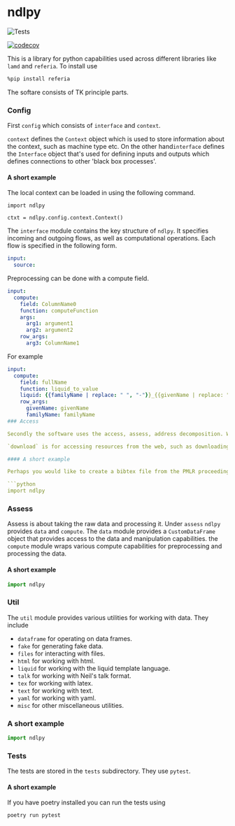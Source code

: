 # ndlpy


![Tests](https://github.com/lawrennd/ndlpy/actions/workflows/python-tests.yml/badge.svg)


[![codecov](https://codecov.io/gh/lawrennd/ndlpy/branch/main/graph/badge.svg?token=YOUR_CODECOV_TOKEN)](https://codecov.io/gh/lawrennd/ndlpy)

This is a library for python capabilities used across different libraries like `lamd` and `referia`.
To install use

```bash
%pip install referia
```

The softare consists of TK principle parts.

### Config 

First `config` which consists of `interface` and `context`. 

`context` defines the `Context` object which is used to store information about the context, such as machine type etc. On the other hand`interface` defines the `Interface` object that's used for defining inputs and outputs which defines connections to other 'black box processes'. 

#### A short example

The local context can be loaded in using the following command.
```
import ndlpy

ctxt = ndlpy.config.context.Context()
```

The `interface` module contains the key structure of `ndlpy`. It specifies incoming and outgoing flows, as well as computational operations. Each flow is specified in the following form.

```yaml
input:
  source:
```  

Preprocessing can be done with a compute field.

```yaml
input:
  compute:
    field: ColumnName0
    function: computeFunction
    args:
      arg1: argument1
      arg2: argument2
    row_args:
      arg3: ColumnName1
```

For example

```yaml
input:
  compute:
    field: fullName
	function: liquid_to_value
	liquid: {{familyName | replace: " ", "-"}}_{{givenName | replace: " ", "-"}}
	row_args:
	  givenName: givenName
	  familyName: familyName
### Access

Secondly the software uses the access, assess, address decomposition. Where `access` is used for accessing data and consists of `io` and `download`. `io` allows for reading from and writing to various different file formats such as `json`, `yaml`, `markdown`, `csv`, `xls`, `bibtex`. 

`download` is for accessing resources from the web, such as downloading a specific url.

#### A short example

Perhaps you would like to create a bibtex file from the PMLR proceedings volume 1, Gaussian processes in practice. In the short example below, we use `ndlpy` to first download the relevant URL, then we load it in and save as bibtex.

```python
import ndlpy
```


### Assess

Assess is about taking the raw data and processing it. Under `assess` `ndlpy` provides `data` and `compute`. The `data` module provides a `CustomDataFrame` object that provides access to the data and manipulation capabilities. the `compute` module wraps various compute capabilities for preprocessing and processing the data. 

#### A short example

```python
import ndlpy
```

### Util

The `util` module provides various utilities for working with data. They include 

* `dataframe` for operating on data frames. 
* `fake` for generating fake data.
* `files` for interacting with files.
* `html` for working with html.
* `liquid` for working with the liquid template language.
* `talk` for working with Neil's talk format.
* `tex` for working with latex.
* `text` for working with text.
* `yaml` for working with yaml.
* `misc` for other miscellaneous utilities.

### A short example

```python
import ndlpy
```

### Tests

The tests are stored in the `tests` subdirectory. They use `pytest`.


#### A short example

If you have poetry installed you can run the tests using

```bash
poetry run pytest 
```
